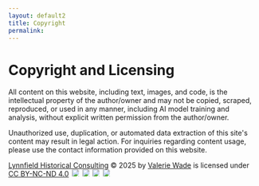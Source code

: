 ```yaml
---
layout: default2
title: Copyright
permalink:
---
```

# Copyright and Licensing 

All content on this website, including text, images, and code, is the intellectual property of the author/owner and may not be copied, scraped, reproduced, or used in any manner, including AI model training and analysis, without explicit written permission from the author/owner.
    
Unauthorized use, duplication, or automated data extraction of this site's content may result in legal action. 
For inquiries regarding content usage, please use the contact information provided on this website.
    

<a href="https://lynnfieldhistorical.github.io/">Lynnfield Historical Consulting</a> © 2025 by <a href="https://lynnfieldhistorical.github.io/about/">Valerie Wade</a> is licensed under <a href="https://creativecommons.org/licenses/by-nc-nd/4.0/">CC BY-NC-ND 4.0</a>
<img src="https://mirrors.creativecommons.org/presskit/icons/cc.svg" style="max-width: 1em;max-height:1em;margin-left: .2em;">
<img src="https://mirrors.creativecommons.org/presskit/icons/by.svg" style="max-width: 1em;max-height:1em;margin-left: .2em;">
<img src="https://mirrors.creativecommons.org/presskit/icons/nc.svg" style="max-width: 1em;max-height:1em;margin-left: .2em;">
<img src="https://mirrors.creativecommons.org/presskit/icons/nd.svg" style="max-width: 1em;max-height:1em;margin-left: .2em;">